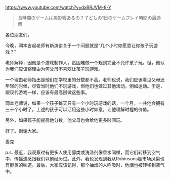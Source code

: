 https://www.youtube.com/watch?v=dxBRJVM-8-Y

> 長時間のゲームは悪影響あるの？子どもの1日のゲームプレイ時間の最適解 

各位朋友们，

今晚，岡本吉起老师有新演讲关于一个问题就是“几个小时你愿意让你孩子玩游戏？”

老师解释，因他是个游戏制作人，蛮困难做一个规则完全不允许孩子玩。但，他认为我们应该察理由为何父母不喜欢让孩子玩游戏。

一个理由老师指出是他们在学校里的分数都不高。老师也说，我们应该看见父母还年轻的时候，尽管当时他们不玩游戏，但他们也做过其他活动，例如运动。于是，跟现代游戏一样，应该有最高限做这些事。

岡本老师说，如果一个孩子每天只有一个小时玩游戏的话，一个月，一共他会拥有三十个小时了。上述的孩子可以活用这些小时如意，让他理解时程的价值。

另外，如果孩子能提高他分数，他父母也会给他更多时间玩。

好了。谢谢大家。

麦克

p.s. 最近，我观察过有更多人使用醇类或洗涤剂像香水同样，而它们转移到空气中，传播流感跟我们以前经历过。此外，我也发现到我从Robinsons超市场凤梨也有醇类的味道。最后，大家应该记得，那个抽烟的人呼吸时，他烟也被转移到空气中。
